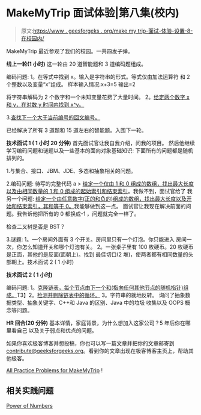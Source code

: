 # MakeMyTrip 面试体验|第八集(校内)

> 原文:[https://www . geesforgeks . org/make my trip-面试-体验-设置-8-在校园内/](https://www.geeksforgeeks.org/makemytrip-interview-experience-set-8-on-campus/)

MakeMyTrip 最近参观了我们的校园。一共四发子弹。

**线上一轮(1 小时)**
这一轮由 20 道智能题和 3 道编码题组成。

编码问题:
1。在等式中找到 x。输入是字符串的形式。等式仅由加法运算符
和 2 个整数以及变量“x”组成。
样本输入情况:x+3=5 输出=2

将字符串解码为 2 个数字和一个未知变量花费了大量时间。
2。[给定两个数字 x 和 y，在对数 y 时间内找到 x^y。](https://practice.geeksforgeeks.org/problems/abset-2/0)

3.[查找下一个大于当前编号的回文编号。](https://practice.geeksforgeeks.org/problems/next-greater-even-number/0)

已经解决了所有 3 道题和 15 道左右的智能题。入围下一轮。

**技术面试 1 ( 1 小时 20 分钟)**
首先面试官让我自我介绍，问我的项目。
然后他继续学习编码问题和谜题以及一些基本的面向对象基础知识:
下面所有的问题都是随机排列的。

1.与集合、接口、JBM、JDE、多态和抽象相关的问题。

2.编码问题:
待写的完整代码
a > [给定一个仅由 1 和 0 组成的数组，找出最大长度以及由相同数量的 1 和 0 组成的起始索引和结束索引](https://practice.geeksforgeeks.org/problems/largest-subarray-of-0s-and-1s/1)。我做不到，面试官给了
我另一个问题:
[给定一个由任意数字(正的和负的)组成的数组，找出最大长度以及开始和结束索引，其和等于 0。](https://practice.geeksforgeeks.org/problems/subarray-with-0-sum/0)我能够做到这一点。
面试官让我现在解决前面的问题。我告诉他把所有的 0 都换成-1
，问题就完全一样了。

检查二叉树是否是 BST？

3.谜题:
1。一个房间外面有 3 个开关。房间里只有一个灯泡。你只能进入
房间一次，你怎么知道开关和哪个灯泡有关。
2。一张桌子里有 100 枚硬币。20 枚硬币是正面，其他的是反面(面朝上)。找到
最佳切口(2 堆)，使两者都有相同数量的头部朝上。技术面试 2 ( 1 小时)

**技术面试 2 ( 1 小时)**

编码问题:
1。[克隆链表，每个节点由下一个和(指向任何其他节点的随机指针)组成。](https://practice.geeksforgeeks.org/problems/clone-a-linked-list-with-next-and-random-pointer/1)T3】2。[检测并删除链表中的循环。](https://practice.geeksforgeeks.org/problems/remove-loop-in-linked-list/1)
3。字符串的就地反转。
询问了抽象数据类型、抽象关键字、C++和 Java 的区别、Java 中的垃圾
收集以及 OOPS 概念等问题。

**HR 回合(20 分钟)**
基本详情，家庭背景，为什么想加入这家公司？5 年后你在哪里看自己
以及关于弱点和优点的问题。

如果你喜欢极客博客并想投稿，你也可以写一篇文章并把你的文章邮寄到 contribute@geeksforgeeks.org。看到你的文章出现在极客博客主页上，帮助其他极客。

[All Practice Problems for MakeMyTrip](https://practice.geeksforgeeks.org/company/MakeMyTrip/) !

## 相关实践问题

[Power of Numbers](https://practice.geeksforgeeks.org/problems/power-of-numbers/0)
